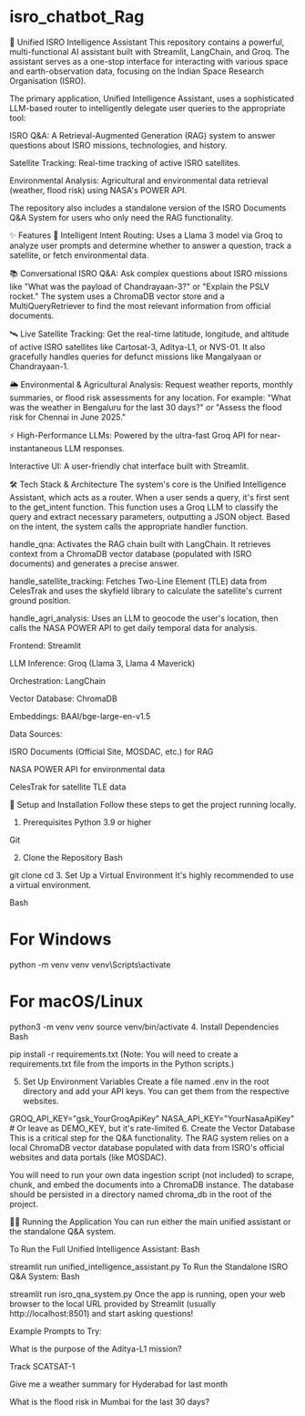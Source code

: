 # isro_chatbot_Rag

🌌 Unified ISRO Intelligence Assistant
This repository contains a powerful, multi-functional AI assistant built with Streamlit, LangChain, and Groq. The assistant serves as a one-stop interface for interacting with various space and earth-observation data, focusing on the Indian Space Research Organisation (ISRO).

The primary application, Unified Intelligence Assistant, uses a sophisticated LLM-based router to intelligently delegate user queries to the appropriate tool:

ISRO Q&A: A Retrieval-Augmented Generation (RAG) system to answer questions about ISRO missions, technologies, and history.

Satellite Tracking: Real-time tracking of active ISRO satellites.

Environmental Analysis: Agricultural and environmental data retrieval (weather, flood risk) using NASA's POWER API.

The repository also includes a standalone version of the ISRO Documents Q&A System for users who only need the RAG functionality.

✨ Features
🧠 Intelligent Intent Routing: Uses a Llama 3 model via Groq to analyze user prompts and determine whether to answer a question, track a satellite, or fetch environmental data.

📚 Conversational ISRO Q&A: Ask complex questions about ISRO missions like "What was the payload of Chandrayaan-3?" or "Explain the PSLV rocket." The system uses a ChromaDB vector store and a MultiQueryRetriever to find the most relevant information from official documents.

🛰️ Live Satellite Tracking: Get the real-time latitude, longitude, and altitude of active ISRO satellites like Cartosat-3, Aditya-L1, or NVS-01. It also gracefully handles queries for defunct missions like Mangalyaan or Chandrayaan-1.

🌦️ Environmental & Agricultural Analysis: Request weather reports, monthly summaries, or flood risk assessments for any location. For example: "What was the weather in Bengaluru for the last 30 days?" or "Assess the flood risk for Chennai in June 2025."

⚡ High-Performance LLMs: Powered by the ultra-fast Groq API for near-instantaneous LLM responses.

Interactive UI: A user-friendly chat interface built with Streamlit.

🛠️ Tech Stack & Architecture
The system's core is the Unified Intelligence Assistant, which acts as a router. When a user sends a query, it's first sent to the get_intent function. This function uses a Groq LLM to classify the query and extract necessary parameters, outputting a JSON object. Based on the intent, the system calls the appropriate handler function.

handle_qna: Activates the RAG chain built with LangChain. It retrieves context from a ChromaDB vector database (populated with ISRO documents) and generates a precise answer.

handle_satellite_tracking: Fetches Two-Line Element (TLE) data from CelesTrak and uses the skyfield library to calculate the satellite's current ground position.

handle_agri_analysis: Uses an LLM to geocode the user's location, then calls the NASA POWER API to get daily temporal data for analysis.

Frontend: Streamlit

LLM Inference: Groq (Llama 3, Llama 4 Maverick)

Orchestration: LangChain

Vector Database: ChromaDB

Embeddings: BAAI/bge-large-en-v1.5

Data Sources:

ISRO Documents (Official Site, MOSDAC, etc.) for RAG

NASA POWER API for environmental data

CelesTrak for satellite TLE data

🚀 Setup and Installation
Follow these steps to get the project running locally.

1. Prerequisites
Python 3.9 or higher

Git

2. Clone the Repository
Bash

git clone <your-repository-url>
cd <your-repository-directory>
3. Set Up a Virtual Environment
It's highly recommended to use a virtual environment.

Bash

# For Windows
python -m venv venv
venv\Scripts\activate

# For macOS/Linux
python3 -m venv venv
source venv/bin/activate
4. Install Dependencies
Bash

pip install -r requirements.txt
(Note: You will need to create a requirements.txt file from the imports in the Python scripts.)

5. Set Up Environment Variables
Create a file named .env in the root directory and add your API keys. You can get them from the respective websites.

GROQ_API_KEY="gsk_YourGroqApiKey"
NASA_API_KEY="YourNasaApiKey" # Or leave as DEMO_KEY, but it's rate-limited
6. Create the Vector Database
This is a critical step for the Q&A functionality. The RAG system relies on a local ChromaDB vector database populated with data from ISRO's official websites and data portals (like MOSDAC).

You will need to run your own data ingestion script (not included) to scrape, chunk, and embed the documents into a ChromaDB instance. The database should be persisted in a directory named chroma_db in the root of the project.

🏃‍♀️ Running the Application
You can run either the main unified assistant or the standalone Q&A system.

To Run the Full Unified Intelligence Assistant:
Bash

streamlit run unified_intelligence_assistant.py
To Run the Standalone ISRO Q&A System:
Bash

streamlit run isro_qna_system.py
Once the app is running, open your web browser to the local URL provided by Streamlit (usually http://localhost:8501) and start asking questions!

Example Prompts to Try:

What is the purpose of the Aditya-L1 mission?

Track SCATSAT-1

Give me a weather summary for Hyderabad for last month

What is the flood risk in Mumbai for the last 30 days?
